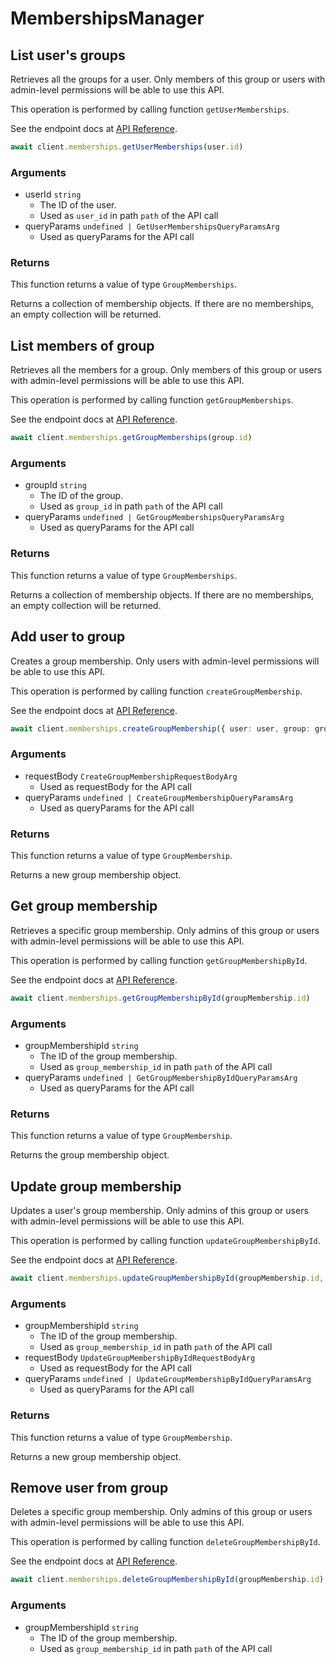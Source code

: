 # MembershipsManager

## List user&#x27;s groups

Retrieves all the groups for a user. Only members of this
group or users with admin-level permissions will be able to
use this API.

This operation is performed by calling function `getUserMemberships`.

See the endpoint docs at
[API Reference](https://developer.box.com/reference/get-users-id-memberships/).

<!-- sample get_users_id_memberships -->
```ts
await client.memberships.getUserMemberships(user.id)
```

### Arguments

- userId `string`
  - The ID of the user.
  - Used as `user_id` in path `path` of the API call
- queryParams `undefined | GetUserMembershipsQueryParamsArg`
  - Used as queryParams for the API call


### Returns

This function returns a value of type `GroupMemberships`.

Returns a collection of membership objects. If there are no
memberships, an empty collection will be returned.


## List members of group

Retrieves all the members for a group. Only members of this
group or users with admin-level permissions will be able to
use this API.

This operation is performed by calling function `getGroupMemberships`.

See the endpoint docs at
[API Reference](https://developer.box.com/reference/get-groups-id-memberships/).

<!-- sample get_groups_id_memberships -->
```ts
await client.memberships.getGroupMemberships(group.id)
```

### Arguments

- groupId `string`
  - The ID of the group.
  - Used as `group_id` in path `path` of the API call
- queryParams `undefined | GetGroupMembershipsQueryParamsArg`
  - Used as queryParams for the API call


### Returns

This function returns a value of type `GroupMemberships`.

Returns a collection of membership objects. If there are no
memberships, an empty collection will be returned.


## Add user to group

Creates a group membership. Only users with
admin-level permissions will be able to use this API.

This operation is performed by calling function `createGroupMembership`.

See the endpoint docs at
[API Reference](https://developer.box.com/reference/post-group-memberships/).

<!-- sample post_group_memberships -->
```ts
await client.memberships.createGroupMembership({ user: user, group: group } satisfies CreateGroupMembershipRequestBodyArg)
```

### Arguments

- requestBody `CreateGroupMembershipRequestBodyArg`
  - Used as requestBody for the API call
- queryParams `undefined | CreateGroupMembershipQueryParamsArg`
  - Used as queryParams for the API call


### Returns

This function returns a value of type `GroupMembership`.

Returns a new group membership object.


## Get group membership

Retrieves a specific group membership. Only admins of this
group or users with admin-level permissions will be able to
use this API.

This operation is performed by calling function `getGroupMembershipById`.

See the endpoint docs at
[API Reference](https://developer.box.com/reference/get-group-memberships-id/).

<!-- sample get_group_memberships_id -->
```ts
await client.memberships.getGroupMembershipById(groupMembership.id)
```

### Arguments

- groupMembershipId `string`
  - The ID of the group membership.
  - Used as `group_membership_id` in path `path` of the API call
- queryParams `undefined | GetGroupMembershipByIdQueryParamsArg`
  - Used as queryParams for the API call


### Returns

This function returns a value of type `GroupMembership`.

Returns the group membership object.


## Update group membership

Updates a user&#x27;s group membership. Only admins of this
group or users with admin-level permissions will be able to
use this API.

This operation is performed by calling function `updateGroupMembershipById`.

See the endpoint docs at
[API Reference](https://developer.box.com/reference/put-group-memberships-id/).

<!-- sample put_group_memberships_id -->
```ts
await client.memberships.updateGroupMembershipById(groupMembership.id, { role: &quot;admin&quot; as UpdateGroupMembershipByIdRequestBodyArgRoleField } satisfies UpdateGroupMembershipByIdRequestBodyArg)
```

### Arguments

- groupMembershipId `string`
  - The ID of the group membership.
  - Used as `group_membership_id` in path `path` of the API call
- requestBody `UpdateGroupMembershipByIdRequestBodyArg`
  - Used as requestBody for the API call
- queryParams `undefined | UpdateGroupMembershipByIdQueryParamsArg`
  - Used as queryParams for the API call


### Returns

This function returns a value of type `GroupMembership`.

Returns a new group membership object.


## Remove user from group

Deletes a specific group membership. Only admins of this
group or users with admin-level permissions will be able to
use this API.

This operation is performed by calling function `deleteGroupMembershipById`.

See the endpoint docs at
[API Reference](https://developer.box.com/reference/delete-group-memberships-id/).

<!-- sample delete_group_memberships_id -->
```ts
await client.memberships.deleteGroupMembershipById(groupMembership.id)
```

### Arguments

- groupMembershipId `string`
  - The ID of the group membership.
  - Used as `group_membership_id` in path `path` of the API call


